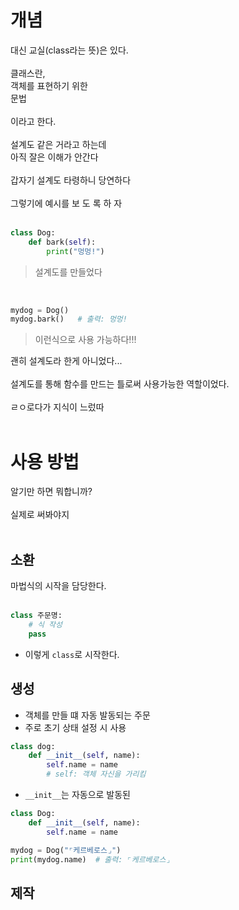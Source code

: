 # 개념
대신 교실(class라는 뜻)은 있다.<br><br>
클래스란,<br>
객체를 표현하기 위한<br>
문법<br><br>
이라고 한다.<br><br>
설계도 같은 거라고 하는데<br>
아직 잘은 이해가 안간다<br><br>
갑자기 설계도 타령하니 당연하다<br><br>
그렇기에 예시를 보 도 록 하 자<br><br>
```py
class Dog:
    def bark(self):
        print("멍멍!")
```
> 설계도를 만들었다

<br>

```py
mydog = Dog()
mydog.bark()   # 출력: 멍멍!
```
> 이런식으로 사용 가능하다!!!

괜히 설계도라 한게 아니었다...<br><br>
설계도를 통해 함수를 만드는 틀로써 사용가능한 역할이었다.<br><br>
ㄹㅇ로다가 지식이 느렀따<br><br>
# 사용 방법
알기만 하면 뭐합니까?<br><br>
실제로 써봐야지<br><br>
## 소환
마법식의 시작을 담당한다.<br><br>
```py
class 주문명:
    # 식 작성
    pass
```
- 이렇게 `class`로 시작한다.
## 생성
- 객체를 만들 떄 자동 발동되는 주문
- 주로 초기 상태 설정 시 사용
```py
class dog:
    def __init__(self, name):
        self.name = name 
        # self: 객체 자신을 가리킴
```
- `__init__`는 자동으로 발동된

```py
class Dog:
    def __init__(self, name):
        self.name = name

mydog = Dog("⌜케르베로스⌟")
print(mydog.name)  # 출력: ⌜케르베로스⌟
```
## 제작
